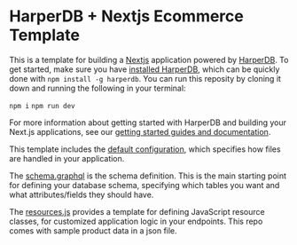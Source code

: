 # HarperDB + Nextjs Ecommerce Template

This is a template for building a [Nextjs](https://nextjs.org/) application powered by [HarperDB](https://www.harperdb.io/). To get started, make sure you have [installed HarperDB](https://docs.harperdb.io/docs/install-harperdb), which can be quickly done with `npm install -g harperdb`. You can run this reposity by cloning it down and running the following in your terminal:

`npm i`
`npm run dev`

For more information about getting started with HarperDB and building your Next.js applications, see our [getting started guides and documentation](https://www.harperdb.io/development/technologies/next-js).

This template includes the [default configuration](./config.yaml), which specifies how files are handled in your application.

The [schema.graphql](./schema.graphql) is the schema definition. This is the main starting point for defining your database schema, specifying which tables you want and what attributes/fields they should have.

The [resources.js](./resources.js) provides a template for defining JavaScript resource classes, for customized application logic in your endpoints. This repo comes with sample product data in a json file.